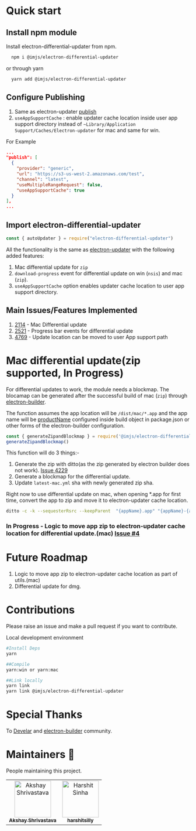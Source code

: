 # Quick start

## Install npm module

Install electron-differential-updater from npm.

```sh
  npm i @imjs/electron-differential-updater
```

or through yarn

```sh
  yarn add @imjs/electron-differential-updater
```

## Configure Publishing

1. Same as electron-updater [publish](https://www.electron.build/configuration/publish)
2. `useAppSupportCache` : enable updater cache location inside user app support directory instead of `~Library/Application Support/Caches/Electron-updater` for mac and same for win.

For Example

```json
...
"publish": [
  {
    "provider": "generic",
    "url": "https://s3-us-west-2.amazonaws.com/test",
    "channel": "latest",
    "useMultipleRangeRequest": false,
    "useAppSupportCache": true
  }
],
...
```

## Import electron-differential-updater

```js
const { autoUpdater } = require("electron-differential-updater")

```

All the functionality is the same as [electron-updater](https://github.com/electron-userland/electron-builder/tree/master/packages/electron-updater) with the following added features:
1. Mac differential update for `zip`
2. `download-progress` event for differential update on win (`nsis`) and mac (`zip`).
3. `useAppSupportCache` option enables updater cache location to user app support directory.

## Main Issues/Features Implemented

1.  [2114](https://github.com/electron-userland/electron-builder/issues/2114) - Mac Differential update
2.  [2521](https://github.com/electron-userland/electron-builder/issues/2521) - Progress bar events for differential update
3.  [4769](https://github.com/electron-userland/electron-builder/issues/4769) - Update location can be moved to user App support path

# Mac differential update(zip supported, In Progress)

For differential updates to work, the module needs a blockmap. The blocamap can be generated after the successful build of mac (`zip`) through [electron-builder](https://github.com/electron-userland/electron-builder).

The function assumes the app location will be `/dist/mac/*.app` and the app name will be [productName](https://www.electron.build/configuration/configuration) configured inside build object in package.json or other forms of the electron-builder configuration.

```js
const { generateZipandBlockmap } = require('@imjs/electron-differential-updater');
generateZipandBlockmap()
```

This function will do 3 things:- 

1. Generate the zip with ditto(as the zip generated by electron builder does not work). [Issue 4229](https://github.com/electron-userland/electron-builder/issues/4299)
2. Generate a blockmap for the differential update.
3. Update `latest-mac.yml` sha with newly generated zip sha.

Right now to use differential update on mac, when opening \*.app for first time, convert the app to zip and move it to electron-updater cache location.
```sh
ditto -c -k --sequesterRsrc --keepParent  "{appName}.app" "{appName}-{appVersion}-mac.zip"
```
### In Progress - Logic to move app zip to electron-updater cache location for differential update.(mac) [Issue #4](https://github.com/imjsElectron/electron-differential-updater/issues/4)

# Future Roadmap

1. Logic to move app zip to electron-updater cache location as part of utils.(mac)
2. Differential update for dmg.

# Contributions

Please raise an issue and make a pull request if you want to contribute.

Local development environment
```sh
#Install Deps
yarn

##Compile
yarn:win or yarn:mac

##Link locally
yarn link
yarn link @imjs/electron-differential-updater
```

# Special Thanks

To [Develar](https://github.com/develar) and [electron-builder](https://github.com/electron-userland/electron-builder) community.

# Maintainers 🚀

People maintaining this project.

<!-- prettier-ignore -->
<table>
<tr>
 <td align="center"><a href="https://github.com/akshay-shrivastava"><img src="https://avatars0.githubusercontent.com/u/26062438?s=460&v=4" width="100px;" alt="Akshay Shrivastava"/><br /><sub><b>Akshay Shrivastava</b></sub></a></td>
  <td align="center"><a href="https://github.com/harshitsilly"><img src="https://avatars1.githubusercontent.com/u/9112946?s=460&v=4" width="100px;" alt="Harshit Sinha"/><br /><sub><b>harshitsilly</b></sub></a></td>
</tr>
</table>
